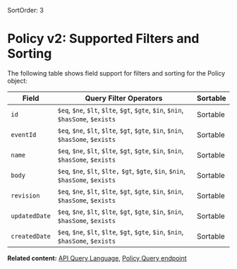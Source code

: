 SortOrder: 3
# Policy v2: Supported Filters and Sorting

The following table shows field support for filters and sorting for the Policy object:

| Field              | Query Filter Operators                                                            | Sortable |
|--------------------|-----------------------------------------------------------------------------------|----------|
| `id`               | `$eq`, `$ne`, `$lt`, `$lte`, `$gt`, `$gte`, `$in`, `$nin`, `$hasSome`, `$exists`  | Sortable |
| `eventId`          | `$eq`, `$ne`, `$lt`, `$lte`, `$gt`, `$gte`, `$in`, `$nin`, `$hasSome`, `$exists`  | Sortable |
| `name`             | `$eq`, `$ne`, `$lt`, `$lte`, `$gt`, `$gte`, `$in`, `$nin`, `$hasSome`, `$exists`  | Sortable |
| `body`             | `$eq`, `$ne`, `$lt`, `$lte,` `$gt`, `$gte`, `$in`, `$nin`, `$hasSome`, `$exists`  | Sortable |
| `revision`         | `$eq`, `$ne`, `$lt`, `$lte`, `$gt`, `$gte`, `$in`, `$nin`, `$hasSome`, `$exists`  | Sortable |      
| `updatedDate`      | `$eq`, `$ne`, `$lt`, `$lte`, `$gt`, `$gte`, `$in`, `$nin`, `$hasSome`, `$exists`  | Sortable |
| `createdDate`      | `$eq`, `$ne`, `$lt`, `$lte`, `$gt`, `$gte`, `$in`, `$nin`, `$hasSome`, `$exists`  | Sortable |

__Related content:__
[API Query Language](https://dev.wix.com/api/rest/getting-started/api-query-language),
[Policy Query endpoint](https://dev.wix.com/api/rest/wix-events/policy-v2/query-policies)